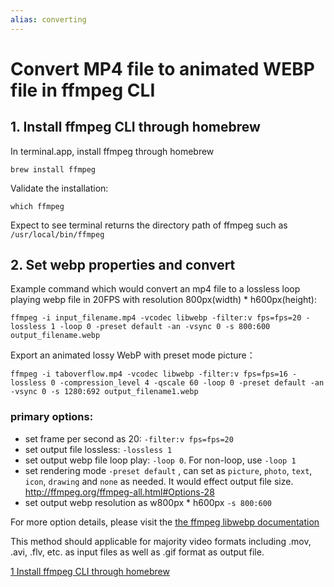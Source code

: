 ```yaml
---
alias: converting
---
```

# Convert MP4 file to animated WEBP file in ffmpeg CLI

## 1. Install ffmpeg CLI through homebrew
In terminal.app, install ffmpeg through homebrew

```
brew install ffmpeg
```

Validate the installation:
```
which ffmpeg
```
Expect to see terminal returns the directory path of ffmpeg such as `/usr/local/bin/ffmpeg`

## 2. Set webp properties and convert

Example command which would convert an mp4 file to a lossless loop playing webp file in 20FPS with resolution 800px(width) * h600px(height):

```
ffmpeg -i input_filename.mp4 -vcodec libwebp -filter:v fps=fps=20 -lossless 1 -loop 0 -preset default -an -vsync 0 -s 800:600 output_filename.webp
```

Export an animated lossy WebP with preset mode picture：
```
ffmpeg -i taboverflow.mp4 -vcodec libwebp -filter:v fps=fps=16 -lossless 0 -compression_level 4 -qscale 60 -loop 0 -preset default -an -vsync 0 -s 1280:692 output_filename1.webp
```

### primary options: 
* set frame per second as 20: `-filter:v fps=fps=20`
* set output file lossless: `-lossless 1`
* set output webp file loop play: `-loop 0`. For non-loop, use `-loop 1`
* set rendering mode `-preset default` , can set as `picture`, `photo`, `text`, `icon`, `drawing` and `none` as needed. It would effect output file size. http://ffmpeg.org/ffmpeg-all.html#Options-28
* set output webp resolution as w800px * h600px `-s 800:600`

For more option details, please visit the [the ffmpeg libwebp documentation](http://ffmpeg.org/ffmpeg-all.html#libwebp)

This method should applicable for majority video formats including .mov, .avi, .flv, etc. as input files as well as .gif format as output file. 

[1 Install ffmpeg CLI through homebrew](1%20notes/12%20tech/export%20animated%20webps.md#1%20Install%20ffmpeg%20CLI%20through%20homebrew)
